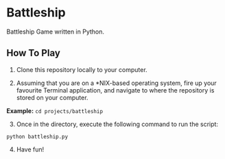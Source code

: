 # Battleship
Battleship Game written in Python.

## How To Play

1. Clone this repository locally to your computer.

2. Assuming that you are on a *NIX-based operating system, fire up your favourite Terminal application, and navigate to where the repository is stored on your computer.

**Example:**
`cd projects/battleship`

3. Once in the directory, execute the following command to run the script:

`python battleship.py`

4. Have fun!
